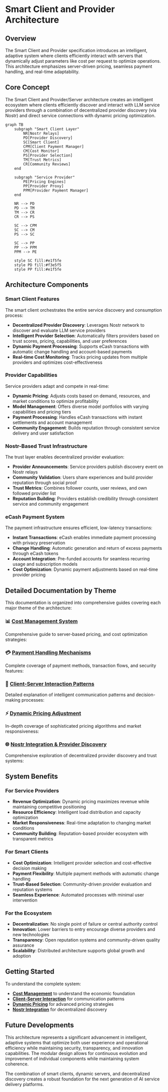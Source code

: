 # Smart Client and Provider Architecture

## Overview

The Smart Client and Provider specification introduces an intelligent, adaptive system where clients efficiently interact with servers that dynamically adjust parameters like cost per request to optimize operations. This architecture emphasizes server-driven pricing, seamless payment handling, and real-time adaptability.

## Core Concept

The Smart Client and Provider/Server architecture creates an intelligent ecosystem where clients efficiently discover and interact with LLM service providers through a combination of decentralized provider discovery (via Nostr) and direct service connections with dynamic pricing optimization.

```mermaid
graph TB
    subgraph "Smart Client Layer"
        NR[Nostr Relays]
        PD[Provider Discovery]
        SC[Smart Client]
        CPM[Client Payment Manager]
        CM[Cost Monitor]
        PS[Provider Selection]
        TM[Trust Metrics]
        CR[Community Reviews]
    end

    subgraph "Service Provider"
        PE[Pricing Engines]
        PP[Provider Proxy]
        PPM[Provider Payment Manager]
    end

    NR --> PD
    PD --> TM
    TM --> CR
    CR --> PS

    SC --> CPM
    SC --> CM
    PS --> SC

    SC --> PP
    PP --> PPM
    PPM --> PE

    style SC fill:#e1f5fe
    style PD fill:#f3e5f5
    style PP fill:#e1f5fe
```

## Architecture Components

### Smart Client Features

The smart client orchestrates the entire service discovery and consumption process:

- **Decentralized Provider Discovery**: Leverages Nostr network to discover and evaluate LLM service providers
- **Intelligent Provider Selection**: Automatically filters providers based on trust scores, pricing, capabilities, and user preferences
- **Dynamic Payment Processing**: Supports eCash transactions with automatic change handling and account-based payments
- **Real-time Cost Monitoring**: Tracks pricing updates from multiple providers and optimizes cost-effectiveness

### Provider Capabilities

Service providers adapt and compete in real-time:

- **Dynamic Pricing**: Adjusts costs based on demand, resources, and market conditions to optimize profitability
- **Model Management**: Offers diverse model portfolios with varying capabilities and pricing tiers
- **Payment Processing**: Handles eCash transactions with instant settlements and account management
- **Community Engagement**: Builds reputation through consistent service delivery and user satisfaction

### Nostr-Based Trust Infrastructure

The trust layer enables decentralized provider evaluation:

- **Provider Announcements**: Service providers publish discovery event on Nostr relays
- **Community Validation**: Users share experiences and build provider reputation through social proof
- **Trust Metrics**: Combines follower counts, user reviews, and own followed provider list
- **Reputation Building**: Providers establish credibility through consistent service and community engagement

### eCash Payment System

The payment infrastructure ensures efficient, low-latency transactions:

- **Instant Transactions**: eCash enables immediate payment processing with privacy preservation
- **Change Handling**: Automatic generation and return of excess payments through eCash tokens
- **Account Integration**: Pre-funded accounts for seamless recurring usage and subscription models
- **Cost Optimization**: Dynamic payment adjustments based on real-time provider pricing

## Detailed Documentation by Theme

This documentation is organized into comprehensive guides covering each major theme of the architecture:

### 📊 [Cost Management System](./cost-management.md)

Comprehensive guide to server-based pricing, and cost optimization strategies:

### 💳 [Payment Handling Mechanisms](./payment-handling.md)

Complete coverage of payment methods, transaction flows, and security features:

### 🔄 [Client-Server Interaction Patterns](./client-server-interaction.md)

Detailed explanation of intelligent communication patterns and decision-making processes:

### ⚡ [Dynamic Pricing Adjustment](./dynamic-pricing-adjustment.md)

In-depth coverage of sophisticated pricing algorithms and market responsiveness:

### 🌐 [Nostr Integration & Provider Discovery](./nostr-integration-provider-discovery.md)

Comprehensive exploration of decentralized provider discovery and trust systems:

## System Benefits

### For Service Providers

- **Revenue Optimization**: Dynamic pricing maximizes revenue while maintaining competitive positioning
- **Resource Efficiency**: Intelligent load distribution and capacity optimization
- **Market Responsiveness**: Real-time adaptation to changing market conditions
- **Community Building**: Reputation-based provider ecosystem with transparent metrics

### For Smart Clients

- **Cost Optimization**: Intelligent provider selection and cost-effective decision making
- **Payment Flexibility**: Multiple payment methods with automatic change handling
- **Trust-Based Selection**: Community-driven provider evaluation and reputation systems
- **Seamless Experience**: Automated processes with minimal user intervention

### For the Ecosystem

- **Decentralization**: No single point of failure or central authority control
- **Innovation**: Lower barriers to entry encourage diverse providers and new technologies
- **Transparency**: Open reputation systems and community-driven quality assurance
- **Scalability**: Distributed architecture supports global growth and adoption

## Getting Started

To understand the complete system:

- **[Cost Management](./cost-management.md)** to understand the economic foundation
- **[Client-Server Interaction](./client-server-interaction.md)** for communication patterns
- **[Dynamic Pricing](./dynamic-pricing-adjustment.md)** for advanced pricing strategies
- **[Nostr Integration](./nostr-integration-provider-discovery.md)** for decentralized discovery

## Future Developments

This architecture represents a significant advancement in intelligent, adaptive systems that optimize both user experience and operational efficiency while maintaining security, transparency, and innovation capabilities. The modular design allows for continuous evolution and improvement of individual components while maintaining system coherence.

The combination of smart clients, dynamic servers, and decentralized discovery creates a robust foundation for the next generation of AI service delivery platforms.
